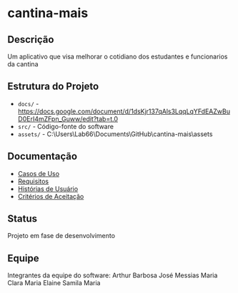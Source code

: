 # cantina-mais

## Descrição
Um aplicativo que visa melhorar o cotidiano dos estudantes e funcionarios da cantina

## Estrutura do Projeto
- `docs/` - https://docs.google.com/document/d/1dsKjr137qAls3LqqLqYFdEAZwBuD0ErI4mZFpn_Guww/edit?tab=t.0
- `src/` - Código-fonte do software
- `assets/` - C:\Users\Lab66\Documents\GitHub\cantina-mais\assets
## Documentação
- [Casos de Uso](docs/casos_de_uso.md)
- [Requisitos](docs/requisitos.md)
- [Histórias de Usuário](docs/historias_usuario.md)
- [Critérios de Aceitação](docs/criterios_aceitacao.md)
## Status
Projeto em fase de desenvolvimento
## Equipe
Integrantes da equipe do software:
    Arthur Barbosa
    José Messias
    Maria Clara
    Maria Elaine
    Samila Maria
 